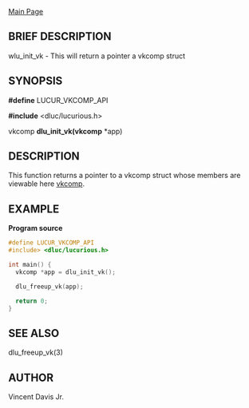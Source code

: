 
<a href="https://easyip2023.github.io/lucurious-docs/" class="button">Main Page</a>

## BRIEF DESCRIPTION

wlu_init_vk - This will return a pointer a vkcomp struct

## SYNOPSIS

**#define** LUCUR_VKCOMP_API

**#include** <dluc/lucurious.h>

vkcomp **dlu_init_vk(vkcomp** *app)

## DESCRIPTION

This function returns a pointer to a vkcomp struct whose members are 
viewable here [vkcomp](https://easyip2023.github.io/lucurious-docs/structs/vkcomp).

## EXAMPLE

**Program source**

```c
#define LUCUR_VKCOMP_API
#include> <dluc/lucurious.h>

int main() {
  vkcomp *app = dlu_init_vk();

  dlu_freeup_vk(app);

  return 0;
}
```

## SEE ALSO

dlu_freeup_vk(3)

## AUTHOR

Vincent Davis Jr.